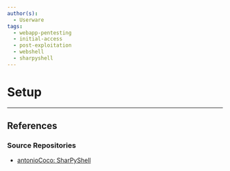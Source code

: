 ```yaml
---
author(s):
  - Userware
tags:
  - webapp-pentesting
  - initial-access
  - post-exploitation
  - webshell
  - sharpyshell
---
```

# Setup

---
## References

### Source Repositories

- [antonioCoco: SharPyShell](https://github.com/antonioCoco/SharPyShell)